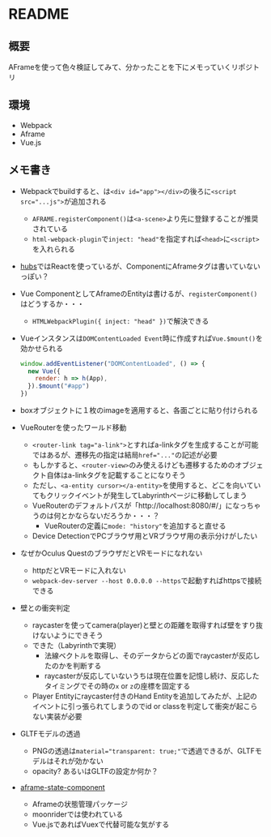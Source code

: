# README

## 概要

AFrameを使って色々検証してみて、分かったことを下にメモっていくリポジトリ

## 環境

- Webpack
- Aframe
- Vue.js

## メモ書き

- Webpackでbuildすると、は`<div id="app"></div>`の後ろに`<script src="...js">`が追加される
  - `AFRAME.registerComponent()`は`<a-scene>`より先に登録することが推奨されている
  - `html-webpack-plugin`で`inject: "head"`を指定すれば`<head>`に`<script>`を入れられる

- [hubs](https://github.com/mozilla/hubs)ではReactを使っているが、ComponentにAframeタグは書いていないっぽい？

- Vue ComponentとしてAframeのEntityは書けるが、`registerComponent()`はどうするか・・・
  - `HTMLWebpackPlugin({ inject: "head" })`で解決できる

- Vueインスタンスは`DOMContentLoaded Event`時に作成すれば`Vue.$mount()`を効かせられる
    ```javascript
    window.addEventListener("DOMContentLoaded", () => {
      new Vue({
        render: h => h(App),
      }).$mount("#app")
    })
    ```

- boxオブジェクトに１枚のimageを適用すると、各面ごとに貼り付けられる

- VueRouterを使ったワールド移動
  - `<router-link tag="a-link">`とすればa-linkタグを生成することが可能ではあるが、遷移先の指定は結局`href="..."`の記述が必要
  - もしかすると、`<router-view>`のみ使えるけども遷移するためのオブジェクト自体はa-linkタグを記載することになりそう
  - ただし、`<a-entity cursor></a-entity>`を使用すると、どこを向いていてもクリックイベントが発生してLabyrinthページに移動してしまう
  - VueRouterのデフォルトパスが「http://localhost:8080/#/」になっちゃうのは何とかならないだろうか・・・？
    - VueRouterの定義に`mode: "history"`を追加すると直せる
  - Device DetectionでPCブラウザ用とVRブラウザ用の表示分けがしたい

- なぜかOculus QuestのブラウザだとVRモードになれない
  - httpだとVRモードに入れない
  - `webpack-dev-server --host 0.0.0.0 --https`で起動すればhttpsで接続できる

- 壁との衝突判定
  - raycasterを使ってcamera(player)と壁との距離を取得すれば壁をすり抜けないようにできそう
  - できた（Labyrinthで実現）
    - 法線ベクトルを取得し、そのデータからどの面でraycasterが反応したのかを判断する
    - raycasterが反応していないうちは現在位置を記憶し続け、反応したタイミングでその時の`x` or `z`の座標を固定する
  - Player Entityにraycaster付きのHand Entityを追加してみたが、上記のイベントに引っ張られてしまうのでid or classを判定して衝突が起こらない実装が必要

- GLTFモデルの透過
  - PNGの透過は`material="transparent: true;"`で透過できるが、GLTFモデルはそれが効かない
  - opacity? あるいはGLTFの設定か何か？

- [aframe-state-component](https://www.npmjs.com/package/aframe-state-component/v/3.3.1)
  - Aframeの状態管理パッケージ
  - moonriderでは使われている
  - Vue.jsであればVuexで代替可能な気がする
